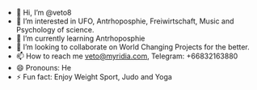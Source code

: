- 👋 Hi, I’m @veto8
- 👀 I’m interested in UFO, Antrhoposphie, Freiwirtschaft, Music and  Psychology of science.
- 🌱 I’m currently learning Antrhoposphie
- 💞️ I’m looking to collaborate on World Changing Projects for the better.
- 📫 How to reach me veto@myridia.com, Telegram: +66832163880
- 😄 Pronouns: He
- ⚡ Fun fact: Enjoy Weight Sport, Judo and Yoga

<!---
veto8/veto8 is a ✨ special ✨ repository because its `README.md` (this file) appears on your GitHub profile.
You can click the Preview link to take a look at your changes.
--->
